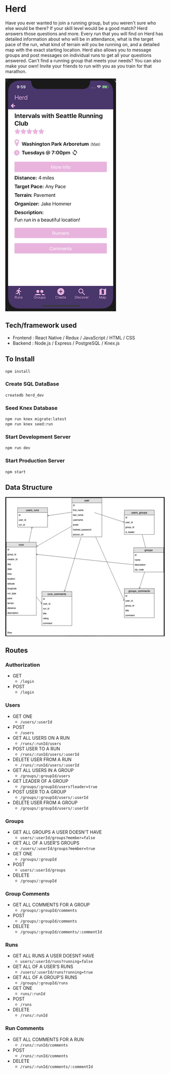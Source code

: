 # Herd
Have you ever wanted to join a running group, but you weren't sure who else would be there? If your skill level would be a good match? Herd answers those questions and more. Every run that you will find on Herd has detailed information about who will be in attendance, what is the target pace of the run, what kind of terrain will you be running on, and a detailed map with the exact starting location. Herd also allows you to message groups and post messages on individual runs to get all your questions answered. Can't find a running group that meets your needs? You can also make your own! Invite your friends to run with you as you train for that marathon.

![View Run](/ViewRunScreenshot.png)

## Tech/framework used

* Frontend : React Native / Redux / JavaScript / HTML / CSS
* Backend : Node.js / Express / PostgreSQL / Knex.js

## To Install

```
npm install
```
### Create SQL DataBase
```
createdb herd_dev
```
### Seed Knex Database
```
npm run knex migrate:latest
npm run knex seed:run
```
### Start Development Server
```
npm run dev
```
### Start Production Server
```
npm start
```
## Data Structure
![Data structure](/Database.png)

## Routes

### Authorization
* GET
  * `/login`
* POST
  * `/login`

### Users
* GET ONE
  * `/users/:userId` 
* POST
  * `/users`
* GET ALL USERS ON A RUN
  * `/runs/:runId/users`
* POST USER TO A RUN
  * `/runs/:runId/users/:userId`
* DELETE USER FROM A RUN
  * `/runs/:runId/users/:userId`
* GET ALL USERS IN A GROUP
  * `/groups/:groupId/users`
* GET LEADER OF A GROUP
  * `/groups/:groupId/users?leader=true`
* POST USER TO A GROUP
  * `/groups/:groupId/users/:userId`
* DELETE USER FROM A GROUP
  * `/groups/:groupId/users/:userId`

### Groups
* GET ALL GROUPS A USER DOESN'T HAVE
  * `users/:userId/groups?member=false`
* GET ALL OF A USER'S GROUPS
  * `/users/:userId/groups?member=true`
* GET ONE
  * `/groups/:groupId`
* POST
  * `users/:userId/groups`
* DELETE
  * `/groups/:groupId`

### Group Comments
* GET ALL COMMENTS FOR A GROUP
  * `/groups/:groupId/comments`
* POST
  * `/groups/:groupId/comments`
* DELETE
  * `/groups/:groupId/comments/:commentId`

### Runs
* GET ALL RUNS A USER DOESNT HAVE
  * `users/:userId/runs?running=false`
* GET ALL OF A USER'S RUNS
  * `/users/:userId/runs?running=true`
* GET ALL OF A GROUP'S RUNS
  * `/groups/:groupId/runs`
* GET ONE
  * `runs/:runId`
* POST
  * `/runs`
* DELETE
  * `/runs/:runId`

### Run Comments
* GET ALL COMMENTS FOR A RUN
  * `/runs/:runId/comments`
* POST
  * `/runs/:runId/comments`
* DELETE
  * `/runs/:runId/comments/:commentId`



